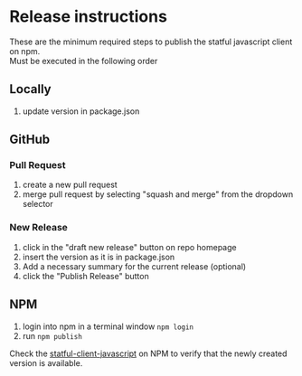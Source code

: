 # Release instructions

These are the minimum required steps to publish the statful javascript client on npm.  
Must be executed in the following order

## Locally
1. update version in package.json

## GitHub

### Pull Request
1. create a new pull request
2. merge pull request by selecting "squash and merge" from the dropdown selector

### New Release
1. click in the "draft new release" button on repo homepage
2. insert the version as it is in package.json
3. Add a necessary summary for the current release (optional)
4. click the "Publish Release" button

## NPM

1. login into npm in a terminal window ```npm login```
2. run ```npm publish```

Check the [statful-client-javascript](https://www.npmjs.com/package/statful-client-javascript) on NPM to verify that the newly created version is available. 